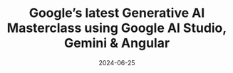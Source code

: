 ---
slug: generative-ai-masterclass-2024-06
tag: Generative AI
recipients: For all
time: 9am-18pm
title: Google’s latest Generative AI Masterclass using Google AI Studio, Gemini & Angular
description: 'In this full day training, you will learn how to leverage Google&#8217;s new Generative AI platform using the new Google AI Studio and the just released Gemini APIs to build the next generation of AI-enabled Applications and powerful chatbots with Angular v17. The workshop is hands-on and practical, but we also give an overview of all the latest advancements and ideas.<br /><br /><b>Topics:</b> <br /> - Introduction to Generative AI, Google AI Studio and Gemini models<br />- Common risks and mitigations: prompt attacks, biases and facts grounding<br />- Using the Google AI Client for Gemini from Angular, Auth access and best practices around error handling<br />- Using Gemini Pro API<br />- Prompt techniques and how to use temperature, topK and topP<br />- Lab: prompt design best practices<br />- Using Gemini Pro Vision API<br />- Introduction to LangChainJS, embeddings and RAG vector databases<br />- Lab: building a Bard clone<br />- Foundational Models: text, code, images, video and voice.<br />- Lab: adding code highlighting to our Bard clone<br />- Bonus: Embeddings, LangChainJS and AI Agents<br />- Lab: building an AI Agent with access to tools (calculator, search and runtime)<br />- Responsible AI principles in practice: traceability and monitoring<br /><br /><b>Requirements:</b><br />  - Intermediate Angular v17<br />- Basic knowledge of Node<br />- VPN access (VPN Express, or similar). Beta access only available in US. Eg: NordVPN monthly plan with 30 days free guarantee ($12.99)<br /><br /><b>Target audience</b><br />
Anyone who wants to experiment with cutting edge Generative AI into their apps or websites using the latest Angular. No previous experience with artificial intelligence is necessary.'
date: '2024-06-25'
authors: 
    - name: Gerard Sans
      biography: Gerard is a Google Developer Expert in Web Technologies and Angular. He works as a Developer Advocate at AWS and he is the founder of the AngularZone community in London. He loves coding, learning and sharing knowledge.
      image: photo/authors/gerard-sans.webp
      link: https://gerardsans.com/
location: 
    name: Midas Palace Hotel
    mapsLink: /venue
image: https://res.cloudinary.com/dp1gwjz5w/image/upload/c_pad,b_auto:predominant,fl_preserve_transparency/v1709911986/ngrome-workshops/generative-ai-masterclass_d2qg99.jpg?_s=public-apps
link: /workshops/generative-ai-masterclass-2024-06
ticket:  'https://ti.to/ngrome-events/generative-ai-masterclass-2024'
col: 1
---